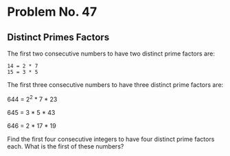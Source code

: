 # Problem No. 47
## Distinct Primes Factors

The first two consecutive numbers to have two distinct prime factors are:

    14 = 2 * 7
    15 = 3 * 5

The first three consecutive numbers to have three distinct prime factors are:

    
644 = $2^2$ * 7 * 23

645 = 3 * 5 * 43

646 = 2 * 17 * 19

Find the first four consecutive integers to have four distinct prime factors each. What is the first of these numbers?
